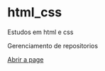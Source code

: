 # html_css
 Estudos em html e css

 Gerenciamento de repositorios

 <a href="https://gabriel3core.github.io/html_css">Abrir a page</a>